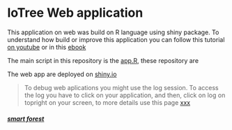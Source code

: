 # IoTree Web application 

This application on web was build on R language using shiny package. To understand how build
or improve this application you can follow this tutorial [on youtube](https://www.youtube.com/watch?v=9uFQECk30kA&t=1273s) 
or in this [ebook](https://mastering-shiny.org/)

The main script in this repository is the [app.R](https://github.com/PedrMartins/webapp/blob/master/app.R), these repository are 

The web app are deployed on [shiny.io](https://www.shinyapps.io/)

>To debug web aplications you might use the log session. To access the log you have to click on your application, and then, 
click on log on topright on your screen, to more details use this page [xxx]()
 
##### [smart forest](https://pedro-rufino-13021991.shinyapps.io/webapp/)

